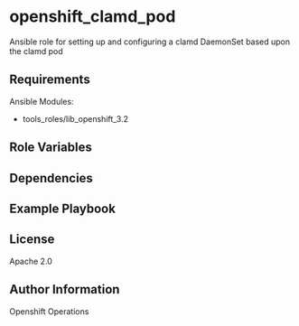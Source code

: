 openshift_clamd_pod
=========

Ansible role for setting up and configuring a clamd DaemonSet based upon the
clamd pod

Requirements
------------

Ansible Modules:

- tools_roles/lib_openshift_3.2


Role Variables
--------------

Dependencies
------------


Example Playbook
----------------


License
-------

Apache 2.0

Author Information
------------------

Openshift Operations
